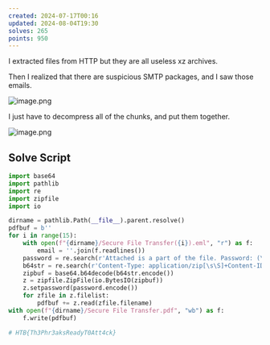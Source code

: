 ```yaml
---
created: 2024-07-17T00:16
updated: 2024-08-04T19:30
solves: 265
points: 950
---
```


I extracted files from HTTP but they are all useless xz archives.

Then I realized that there are suspicious SMTP packages, and I saw those emails.

![image.png](https://res.cloudinary.com/kumonochisanaka/image/upload/v1721189964/2024/07/24ac259bd4c43d95a5d64848016e7e76.png)

I just have to decompress all of the chunks, and put them together.

![image.png](https://res.cloudinary.com/kumonochisanaka/image/upload/v1721191306/2024/07/b2db186b9f31edee450a07abce7fb507.png)

## Solve Script

```python
import base64
import pathlib
import re
import zipfile
import io

dirname = pathlib.Path(__file__).parent.resolve()
pdfbuf = b''
for i in range(15):
    with open(f"{dirname}/Secure File Transfer({i}).eml", "r") as f:
        email = ''.join(f.readlines())
    password = re.search(r'Attached is a part of the file. Password: (\w+)', email).group(1)
    b64str = re.search(r'Content-Type: application/zip[\s\S]+Content-ID: .+\n([^-]+)', email).group(1).strip()
    zipbuf = base64.b64decode(b64str.encode())
    z = zipfile.ZipFile(io.BytesIO(zipbuf))
    z.setpassword(password.encode())
    for zfile in z.filelist:
        pdfbuf += z.read(zfile.filename)
with open(f"{dirname}/Secure File Transfer.pdf", "wb") as f:
    f.write(pdfbuf)

# HTB{Th3Phr3aksReadyT0Att4ck}
```
